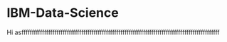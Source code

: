 # IBM-Data-Science
Hi asffffffffffffffffffffffffffffffffffffffffffffffffffffffffffffffffffffffffffffffffffffffffffffffff
